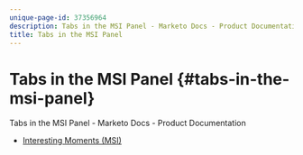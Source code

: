 ```yaml
---
unique-page-id: 37356964
description: Tabs in the MSI Panel - Marketo Docs - Product Documentation
title: Tabs in the MSI Panel
---
```


# Tabs in the MSI Panel {#tabs-in-the-msi-panel}

Tabs in the MSI Panel - Marketo Docs - Product Documentation

* [Interesting Moments (MSI)](tabs-in-the-msi-panel/interesting-moments-(msi).md)

